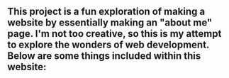 This project is a fun exploration of making a website by essentially making an "about me" page. 
I'm not too creative, so this is my attempt to explore the wonders of web development. Below are some things included within this website:
 - 
